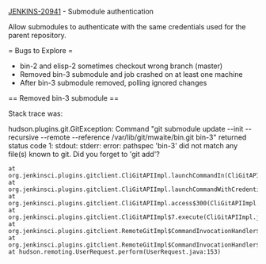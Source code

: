 [JENKINS-20941](https://issues.jenkins-ci.org/browse/JENKINS-20941) - Submodule authentication

Allow submodules to authenticate with the same credentials used for
the parent repository.

= Bugs to Explore =

* bin-2 and elisp-2 sometimes checkout wrong branch (master)
* Removed bin-3 submodule and job crashed on at least one machine
* After bin-3 submodule removed, polling ignored changes

== Removed bin-3 submodule ==

Stack trace was:

  hudson.plugins.git.GitException: Command "git submodule update --init --recursive --remote --reference /var/lib/git/mwaite/bin.git bin-3" returned status code 1:
  stdout: 
  stderr: error: pathspec 'bin-3' did not match any file(s) known to git.
  Did you forget to 'git add'?

	at org.jenkinsci.plugins.gitclient.CliGitAPIImpl.launchCommandIn(CliGitAPIImpl.java:1752)
	at org.jenkinsci.plugins.gitclient.CliGitAPIImpl.launchCommandWithCredentials(CliGitAPIImpl.java:1495)
	at org.jenkinsci.plugins.gitclient.CliGitAPIImpl.access$300(CliGitAPIImpl.java:64)
	at org.jenkinsci.plugins.gitclient.CliGitAPIImpl$7.execute(CliGitAPIImpl.java:1038)
	at org.jenkinsci.plugins.gitclient.RemoteGitImpl$CommandInvocationHandler$1.call(RemoteGitImpl.java:152)
	at org.jenkinsci.plugins.gitclient.RemoteGitImpl$CommandInvocationHandler$1.call(RemoteGitImpl.java:145)
	at hudson.remoting.UserRequest.perform(UserRequest.java:153)
	
